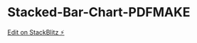 # Stacked-Bar-Chart-PDFMAKE

[Edit on StackBlitz ⚡️](https://stackblitz.com/edit/bar-chart-in-angular-chart-js-stacked-kvrmwl)